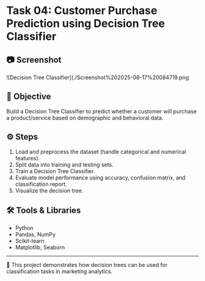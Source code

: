 # Task 04: Customer Purchase Prediction using Decision Tree Classifier

## 📷 Screenshot
![Decision Tree Classifier](./Screenshot%202025-08-17%20084719.png


## 📌 Objective
Build a Decision Tree Classifier to predict whether a customer will purchase a product/service based on demographic and behavioral data.


## ⚙️ Steps
1. Load and preprocess the dataset (handle categorical and numerical features).
2. Split data into training and testing sets.
3. Train a Decision Tree Classifier.
4. Evaluate model performance using accuracy, confusion matrix, and classification report.
5. Visualize the decision tree.

## 🛠️ Tools & Libraries
- Python  
- Pandas, NumPy  
- Scikit-learn  
- Matplotlib, Seaborn  

---
🚀 This project demonstrates how decision trees can be used for classification tasks in marketing analytics.
